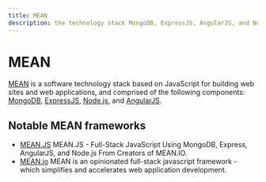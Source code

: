 ```yaml
---
title: MEAN
description: the technology stack MongoDB, ExpressJS, AngularJS, and Node.js (MEAN)
---
```


# MEAN

[MEAN](https://en.wikipedia.org/wiki/MEAN_(software_bundle)) is a software technology stack based on JavaScript for building web sites and web applications, and comprised of the following components: [MongoDB](/_glossary/MONGODB.md), [ExpressJS](/_glossary/EXPRESS.md), [Node.js](/_glossary/NODEJS.md), and [AngularJS](/_glossary/ANGULARJS.md).

## Notable MEAN frameworks

* [MEAN.JS](http://meanjs.org) MEAN.JS - Full-Stack JavaScript Using MongoDB, Express, AngularJS, and Node.js From Creators of MEAN.IO.
* [MEAN.io](http://mean.io/) MEAN is an opinionated full-stack javascript framework - which simplifies and accelerates web application development.
